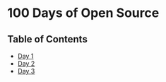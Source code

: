 # 100 Days of Open Source

## Table of Contents

- [Day 1](https://github.com/adiati98/100-days-of-code-journal/blob/main/my-100-days-oss-journal.md#day-1)
- [Day 2](https://github.com/adiati98/100-days-of-oss-journal/blob/main/my-100-days-oss-journal.md#day-2)
- [Day 3](https://github.com/adiati98/100-days-of-oss-journal/blob/main/my-100-days-oss-journal.md#day-3)
